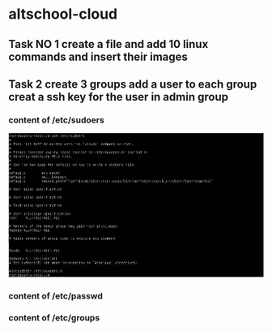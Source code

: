 # altschool-cloud

 ## Task NO 1 create a file and add 10 linux commands and insert their images


 ## Task 2 create 3 groups add a user to each group creat a ssh key for the user in admin group

 ### content of /etc/sudoers
 ![content of sudoers](https://github.com/RashRAJ/altschool-cloud/blob/main/etc_sudoers.png)

 ### content of /etc/passwd
 ### content of /etc/groups






